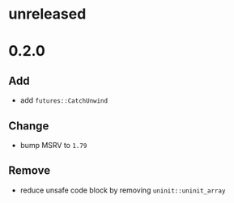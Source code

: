 # unreleased

# 0.2.0
## Add
- add `futures::CatchUnwind`

## Change
- bump MSRV to `1.79`

## Remove
- reduce unsafe code block by removing `uninit::uninit_array`
